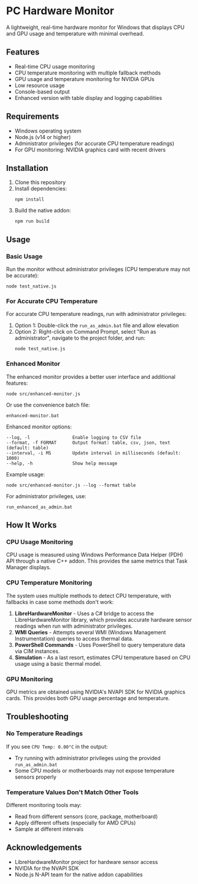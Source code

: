 # PC Hardware Monitor

A lightweight, real-time hardware monitor for Windows that displays CPU and GPU usage and temperature with minimal overhead.

## Features

- Real-time CPU usage monitoring
- CPU temperature monitoring with multiple fallback methods
- GPU usage and temperature monitoring for NVIDIA GPUs
- Low resource usage
- Console-based output
- Enhanced version with table display and logging capabilities

## Requirements

- Windows operating system
- Node.js (v14 or higher)
- Administrator privileges (for accurate CPU temperature readings)
- For GPU monitoring: NVIDIA graphics card with recent drivers

## Installation

1. Clone this repository
2. Install dependencies:
   ```
   npm install
   ```
3. Build the native addon:
   ```
   npm run build
   ```

## Usage

### Basic Usage

Run the monitor without administrator privileges (CPU temperature may not be accurate):

```
node test_native.js
```

### For Accurate CPU Temperature

For accurate CPU temperature readings, run with administrator privileges:

1. Option 1: Double-click the `run_as_admin.bat` file and allow elevation
2. Option 2: Right-click on Command Prompt, select "Run as administrator", navigate to the project folder, and run:
   ```
   node test_native.js
   ```

### Enhanced Monitor

The enhanced monitor provides a better user interface and additional features:

```
node src/enhanced-monitor.js
```

Or use the convenience batch file:

```
enhanced-monitor.bat
```

Enhanced monitor options:

```
--log, -l                Enable logging to CSV file
--format, -f FORMAT      Output format: table, csv, json, text (default: table)
--interval, -i MS        Update interval in milliseconds (default: 1000)
--help, -h               Show help message
```

Example usage:

```
node src/enhanced-monitor.js --log --format table
```

For administrator privileges, use:

```
run_enhanced_as_admin.bat
```

## How It Works

### CPU Usage Monitoring

CPU usage is measured using Windows Performance Data Helper (PDH) API through a native C++ addon. This provides the same metrics that Task Manager displays.

### CPU Temperature Monitoring

The system uses multiple methods to detect CPU temperature, with fallbacks in case some methods don't work:

1. **LibreHardwareMonitor** - Uses a C# bridge to access the LibreHardwareMonitor library, which provides accurate hardware sensor readings when run with administrator privileges.
2. **WMI Queries** - Attempts several WMI (Windows Management Instrumentation) queries to access thermal data.
3. **PowerShell Commands** - Uses PowerShell to query temperature data via CIM instances.
4. **Simulation** - As a last resort, estimates CPU temperature based on CPU usage using a basic thermal model.

### GPU Monitoring

GPU metrics are obtained using NVIDIA's NVAPI SDK for NVIDIA graphics cards. This provides both GPU usage percentage and temperature.

## Troubleshooting

### No Temperature Readings

If you see `CPU Temp: 0.00°C` in the output:
- Try running with administrator privileges using the provided `run_as_admin.bat`
- Some CPU models or motherboards may not expose temperature sensors properly

### Temperature Values Don't Match Other Tools

Different monitoring tools may:
- Read from different sensors (core, package, motherboard)
- Apply different offsets (especially for AMD CPUs)
- Sample at different intervals

## Acknowledgements

- LibreHardwareMonitor project for hardware sensor access
- NVIDIA for the NVAPI SDK
- Node.js N-API team for the native addon capabilities
